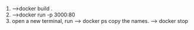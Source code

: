 1. -->docker build .
2. -->docker run -p 3000:80 <image>
3. open a new terminal,
   run
   --> docker ps
   copy the names.
   --> docker stop <NAMES>
